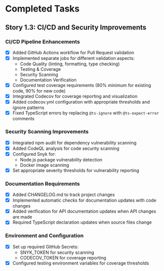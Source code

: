 # Completed Tasks

## Story 1.3: CI/CD and Security Improvements

### CI/CD Pipeline Enhancements

- [x] Added GitHub Actions workflow for Pull Request validation
- [x] Implemented separate jobs for different validation aspects:
  - Code Quality (linting, formatting, type checking)
  - Testing & Coverage
  - Security Scanning
  - Documentation Verification
- [x] Configured test coverage requirements (80% minimum for existing code, 90% for new code)
- [x] Integrated Codecov for coverage reporting and visualization
- [x] Added codecov.yml configuration with appropriate thresholds and ignore patterns
- [x] Fixed TypeScript errors by replacing `@ts-ignore` with `@ts-expect-error` comments

### Security Scanning Improvements

- [x] Integrated npm audit for dependency vulnerability scanning
- [x] Added CodeQL analysis for code security scanning
- [x] Configured Snyk for:
  - Node.js package vulnerability detection
  - Docker image scanning
- [x] Set appropriate severity thresholds for vulnerability reporting

### Documentation Requirements

- [x] Added CHANGELOG.md to track project changes
- [x] Implemented automatic checks for documentation updates with code changes
- [x] Added verification for API documentation updates when API changes are made
- [x] Required TypeScript declaration updates when source files change

### Environment and Configuration

- [x] Set up required GitHub Secrets:
  - SNYK_TOKEN for security scanning
  - CODECOV_TOKEN for coverage reporting
- [x] Configured testing environment variables for coverage thresholds
